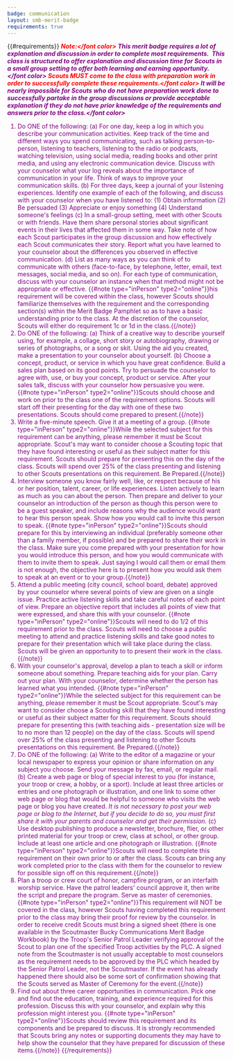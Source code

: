 ```yaml
---
badge: communication
layout: smb-merit-badge
requirements: true
---
```


{{#requirements}}
<b><i><font color="red">Note:</font color><font color="purple"> This merit badge requires a lot of explanation and discussion in order to complete most requirements.  This class is structured to offer explanation and discussion time for Scouts in a small group setting to offer both learning and earning opportunity.</font color><font color="red"> Scouts MUST come to the class with preparation work in order to successfully complete these requirements.</font color><font color="purple"> It will be nearly impossible for Scouts who do not have preparation work done to successfully partake in the group discussions or provide acceptable explanation if they do not have prior knowledge of the requirements and answers prior to the class.</font color></i></b>

1. Do ONE of the following:
    (a) For one day, keep a log in which you describe your communication activities. Keep track of the time and different ways you spend communicating, such as talking person-to-person, listening to teachers, listening to the radio or podcasts, watching television, using social media, reading books and other print media, and using any electronic communication device. Discuss with your counselor what your log reveals about the importance of communication in your life. Think of ways to improve your communication skills.
    (b) For three days, keep a journal of your listening experiences. Identify one example of each of the following, and discuss with your counselor when you have listened to:
        (1) Obtain information
        (2) Be persuaded
        (3) Appreciate or enjoy something
        (4) Understand someone's feelings
    (c) In a small-group setting, meet with other Scouts or with friends. Have them share personal stories about significant events in their lives that affected them in some way. Take note of how each Scout participates in the group discussion and how effectively each Scout communicates their story. Report what you have learned to your counselor about the differences you observed in effective communication.
    (d) List as many ways as you can think of to communicate with others (face-to-face, by telephone, letter, email, text messages, social media, and so on). For each type of communication, discuss with your counselor an instance when that method might not be appropriate or effective.
    {{#note type="inPerson" type2="online"}}his requirement will be covered within the class, however Scouts should familiarize themselves with the requirement and the corresponding section(s) within the Merit Badge Pamphlet so as to have a basic understanding prior to the class. At the discretion of the counselor, Scouts will either do requirement 1c or 1d in the class.{{/note}}
2. Do ONE of the following:
    (a) Think of a creative way to describe yourself using, for example, a collage, short story or autobiography, drawing or series of photographs, or a song or skit. Using the aid you created, make a presentation to your counselor about yourself.
    (b) Choose a concept, product, or service in which you have great confidence. Build a sales plan based on its good points. Try to persuade the counselor to agree with, use, or buy your concept, product or service. After your sales talk, discuss with your counselor how persuasive you were.
    {{#note type="inPerson" type2="online"}}Scouts should choose and work on prior to the class one of the requirement options. Scouts will start off their presenting for the day with one of these two presentations. Scouts should come prepared to present.{{/note}}
3. Write a five-minute speech. Give it at a meeting of a group.
    {{#note type="inPerson" type2="online"}}While the selected subject for this requirement can be anything, please remember it must be Scout appropriate. Scout's may want to consider choose a Scouting topic that they have found interesting or useful as their subject matter for this requirement. Scouts should prepare for presenting this on the day of the class. Scouts will spend over 25% of the class presenting and listening to other Scouts presentations on this requirement. Be Prepared.{{/note}}
4. Interview someone you know fairly well, like, or respect because of his or her position, talent, career, or life experiences. Listen actively to learn as much as you can about the person. Then prepare and deliver to your counselor an introduction of the person as though this person were to be a guest speaker, and include reasons why the audience would want to hear this person speak. Show how you would call to invite this person to speak.
    {{#note type="inPerson" type2="online"}}Scouts should prepare for this by interviewing an individual (preferably someone other than a family member, if possible) and be prepared to share their work in the class. Make sure you come prepared with your presentation for how you would introduce this person, and how you would communicate with them to invite them to speak. Just saying I would call them or email them is not enough, the objective here is to present how you would ask them to speak at an event or to your group.{{/note}}
5. Attend a public meeting (city council, school board, debate) approved by your counselor where several points of view are given on a single issue. Practice active listening skills and take careful notes of each point of view. Prepare an objective report that includes all points of view that were expressed, and share this with your counselor.
    {{#note type="inPerson" type2="online"}}Scouts will need to do 1/2 of this requirement prior to the class. Scouts will need to choose a public meeting to attend and practice listening skills and take good notes to prepare for their presentation which will take place during the class. Scouts will be given an opportunity to to present their work in the class.{{/note}}
6. With your counselor's approval, develop a plan to teach a skill or inform someone about something. Prepare teaching aids for your plan. Carry out your plan. With your counselor, determine whether the person has learned what you intended.
    {{#note type="inPerson" type2="online"}}While the selected subject for this requirement can be anything, please remember it must be Scout appropriate. Scout's may want to consider choose a Scouting skill that they have found interesting or useful as their subject matter for this requirement. Scouts should prepare for presenting this (with teaching aids - presentation size will be to no more than 12 people) on the day of the class. Scouts will spend over 25% of the class presenting and listening to other Scouts presentations on this requirement. Be Prepared.{{/note}}
7. Do ONE of the following:
    (a) Write to the editor of a magazine or your local newspaper to express your opinion or share information on any subject you choose. Send your message by fax, email, or regular mail.
    (b) Create a web page or blog of special interest to you (for instance, your troop or crew, a hobby, or a sport). Include at least three articles or entries and one photograph or illustration, and one link to some other web page or blog that would be helpful to someone who visits the web page or blog you have created. *It is not necessary to post your web page or blog to the Internet, but if you decide to do so, you must first share it with your parents and counselor and get their permission.*
    (c) Use desktop publishing to produce a newsletter, brochure, flier, or other printed material for your troop or crew, class at school, or other group. Include at least one article and one photograph or illustration.
    {{#note type="inPerson" type2="online"}}Scouts will need to complete this requirement on their own prior to or after the class. Scouts can bring any work completed prior to the class with them for the counselor to review for possible sign off on this requirement.{{/note}}
8. Plan a troop or crew court of honor, campfire program, or an interfaith worship service. Have the patrol leaders' council approve it, then write the script and prepare the program. Serve as master of ceremonies.
    {{#note type="inPerson" type2="online"}}This requirement will NOT be covered in the class, however Scouts having completed this requirement prior to the class may bring their proof for review by the counselor. In order to receive credit Scouts must bring a signed sheet (there is one available in the Scoutmaster Bucky Communications Merit Badge Workbook) by the Troop's Senior Patrol Leader verifying approval of the Scout to plan one of the specified Troop activities by the PLC. A signed note from the Scoutmaster is not usually acceptable to most counselors as the requirement needs to be approved by the PLC which headed by the Senior Patrol Leader, not the Scoutmaster. If the event has already happened there should also be some sort of confirmation showing that the Scouts served as Master of Ceremony for the event.{{/note}}
9. Find out about three career opportunities in communication. Pick one and find out the education, training, and experience required for this profession. Discuss this with your counselor, and explain why this profession might interest you.
    {{#note type="inPerson" type2="online"}}Scouts should review this requirement and its components and be prepared to discuss. It is strongly recommended that Scouts bring any notes or supporting documents they may have to help show the counselor that they have prepared for discussion of these items.{{/note}}
{{/requirements}}
